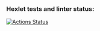 ### Hexlet tests and linter status:
[![Actions Status](https://github.com/bitsysoft/data-analytics-project-100/actions/workflows/hexlet-check.yml/badge.svg)](https://github.com/bitsysoft/data-analytics-project-100/actions)
